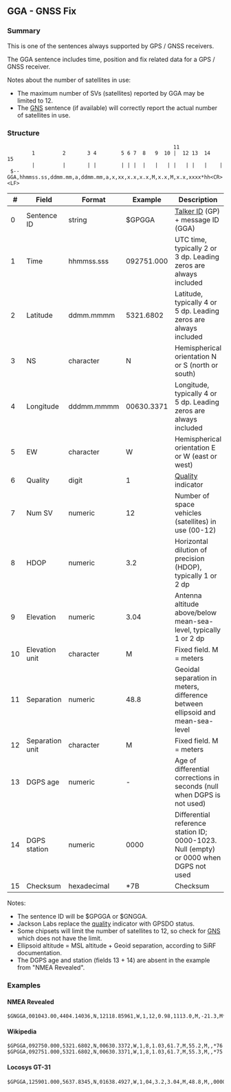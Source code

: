 ## GGA - GNSS Fix

### Summary

This is one of the sentences always supported by GPS / GNSS receivers.

The GGA sentence includes time, position and fix related data for a GPS / GNSS receiver.

Notes about the number of satellites in use:

- The maximum number of SVs (satellites) reported by GGA may be limited to 12.
- The [GNS](gns.md) sentence (if available) will correctly report the actual number of satellites in use.



### Structure

```
                                                      11
        1         2       3 4        5 6 7  8   9  10 |  12 13  14   15
        |         |       | |        | | |  |   |   | |   | |   |    |
 $--GGA,hhmmss.ss,ddmm.mm,a,ddmm.mm,a,x,xx,x.x,x.x,M,x.x,M,x.x,xxxx*hh<CR><LF>
```

| #    | Field           | Format      | Example    | Description                                                  |
| ---- | --------------- | ----------- | ---------- | ------------------------------------------------------------ |
| 0    | Sentence ID     | string      | $GPGGA     | [Talker ID](../lookups/talker-id.md) (GP) + message ID (GGA) |
| 1    | Time            | hhmmss.sss  | 092751.000 | UTC time, typically 2 or 3 dp. Leading zeros are always included |
| 2    | Latitude        | ddmm.mmmm   | 5321.6802  | Latitude, typically 4 or 5 dp. Leading zeros are always included |
| 3    | NS              | character   | N          | Hemispherical orientation N or S (north or south)            |
| 4    | Longitude       | dddmm.mmmm  | 00630.3371 | Longitude, typically 4 or 5 dp. Leading zeros are always included |
| 5    | EW              | character   | W          | Hemispherical orientation E or W (east or west)              |
| 6    | Quality         | digit       | 1          | [Quality](../lookups/quality.md) indicator                   |
| 7    | Num SV          | numeric     | 12         | Number of space vehicles (satellites) in use (00-12)         |
| 8    | HDOP            | numeric     | 3.2        | Horizontal dilution of precision (HDOP), typically 1 or 2 dp |
| 9    | Elevation       | numeric     | 3.04       | Antenna altitude above/below mean-sea-level, typically 1 or 2 dp |
| 10   | Elevation unit  | character   | M          | Fixed field. M = meters                                      |
| 11   | Separation      | numeric     | 48.8       | Geoidal separation in meters, difference between ellipsoid and mean-sea-level |
| 12   | Separation unit | character   | M          | Fixed field. M = meters                                      |
| 13   | DGPS age        | numeric     | -          | Age of differential corrections in seconds (null when DGPS is not used) |
| 14   | DGPS station    | numeric     | 0000       | Differential reference station ID; 0000-1023. Null (empty) or 0000 when DGPS not used |
| 15   | Checksum        | hexadecimal | \*7B       | Checksum                                                     |

Notes:

- The sentence ID will be $GPGGA or $GNGGA.
- Jackson Labs replace the [quality](../lookups/quality.md) indicator with GPSDO status.
- Some chipsets will limit the number of satellites to 12, so check for [GNS](gns.md) which does not have the limit.
- Ellipsoid altitude = MSL altitude + Geoid separation, according to SiRF documentation.
- The DGPS age and station (fields 13 + 14) are absent in the example from "NMEA Revealed".



### Examples

#### NMEA Revealed

```
$GNGGA,001043.00,4404.14036,N,12118.85961,W,1,12,0.98,1113.0,M,-21.3,M*47
```

#### Wikipedia

```
$GPGGA,092750.000,5321.6802,N,00630.3372,W,1,8,1.03,61.7,M,55.2,M,,*76
$GPGGA,092751.000,5321.6802,N,00630.3371,W,1,8,1.03,61.7,M,55.3,M,,*75
```

#### Locosys GT-31

```
$GPGGA,125901.000,5637.8345,N,01638.4927,W,1,04,3.2,3.04,M,48.8,M,,0000*7B
```

